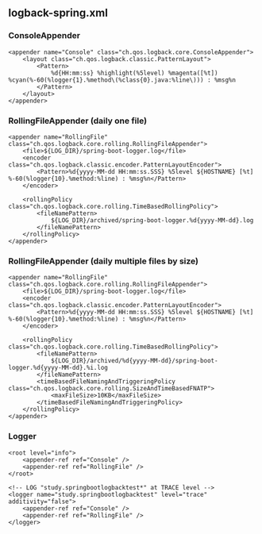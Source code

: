 ## logback-spring.xml
### ConsoleAppender
    <appender name="Console" class="ch.qos.logback.core.ConsoleAppender">
        <layout class="ch.qos.logback.classic.PatternLayout">
            <Pattern>
                %d{HH:mm:ss} %highlight(%5level) %magenta([%t]) %cyan(%-60(%logger{1}.%method\(%class{0}.java:%line\))) : %msg%n
            </Pattern>
        </layout>
    </appender>
    
### RollingFileAppender (daily one file)
    <appender name="RollingFile" class="ch.qos.logback.core.rolling.RollingFileAppender">
        <file>${LOG_DIR}/spring-boot-logger.log</file>
        <encoder class="ch.qos.logback.classic.encoder.PatternLayoutEncoder">
            <Pattern>%d{yyyy-MM-dd HH:mm:ss.SSS} %5level ${HOSTNAME} [%t] %-60(%logger{10}.%method:%line) : %msg%n</Pattern>
        </encoder>

        <rollingPolicy class="ch.qos.logback.core.rolling.TimeBasedRollingPolicy">
            <fileNamePattern>
                ${LOG_DIR}/archived/spring-boot-logger.%d{yyyy-MM-dd}.log
            </fileNamePattern>
        </rollingPolicy>
    </appender>
    
### RollingFileAppender (daily multiple files by size)
    <appender name="RollingFile" class="ch.qos.logback.core.rolling.RollingFileAppender">
        <file>${LOG_DIR}/spring-boot-logger.log</file>
        <encoder class="ch.qos.logback.classic.encoder.PatternLayoutEncoder">
            <Pattern>%d{yyyy-MM-dd HH:mm:ss.SSS} %5level ${HOSTNAME} [%t] %-60(%logger{10}.%method:%line) : %msg%n</Pattern>
        </encoder>

        <rollingPolicy class="ch.qos.logback.core.rolling.TimeBasedRollingPolicy">
            <fileNamePattern>
                ${LOG_DIR}/archived/%d{yyyy-MM-dd}/spring-boot-logger.%d{yyyy-MM-dd}.%i.log
            </fileNamePattern>
            <timeBasedFileNamingAndTriggeringPolicy class="ch.qos.logback.core.rolling.SizeAndTimeBasedFNATP">
                <maxFileSize>10KB</maxFileSize>
            </timeBasedFileNamingAndTriggeringPolicy>
        </rollingPolicy>
    </appender>

### Logger
    <root level="info">
        <appender-ref ref="Console" />
        <appender-ref ref="RollingFile" />
    </root>

    <!-- LOG "study.springbootlogbacktest*" at TRACE level -->
    <logger name="study.springbootlogbacktest" level="trace" additivity="false">
        <appender-ref ref="Console" />
        <appender-ref ref="RollingFile" />
    </logger>